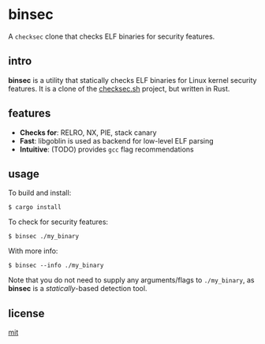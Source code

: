 # binsec

A `checksec` clone that checks ELF binaries for security features.

## intro

__binsec__ is a utility that statically checks ELF binaries for Linux kernel security features. It is a clone of the [checksec.sh](https://github.com/slimm609/checksec.sh) project, but written in Rust.

## features

* __Checks for__: RELRO, NX, PIE, stack canary 
* __Fast__: libgoblin is used as backend for low-level ELF parsing
* __Intuitive__: (TODO) provides `gcc` flag recommendations

## usage

To build and install:

```
$ cargo install
```

To check for security features:

```
$ binsec ./my_binary
```

With more info:

```
$ binsec --info ./my_binary
```

Note that you do not need to supply any arguments/flags to `./my_binary`, as __binsec__ is a _statically_-based detection tool.

## license

[mit](https://codemuch.tech/license.txt)
